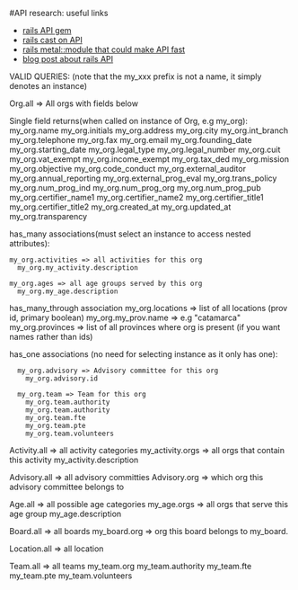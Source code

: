 #API research: useful links
* [rails API gem](https://github.com/rails-api/rails-api)
* [rails cast on API](http://railscasts.com/episodes/348-the-rails-api-gem)
* [rails metal::module that could make API fast](http://weblog.rubyonrails.org/2008/12/17/introducing-rails-metal/)
* [blog post about rails API](http://railsware.com/blog/2013/04/08/api-with-ruby-on-rails-useful-tricks/)




VALID QUERIES:  (note that the my_xxx prefix is not a name, it simply denotes an instance)

Org.all => All orgs with fields below
  
  Single field returns(when called on instance of Org, e.g my_org):
    my_org.name
    my_org.initials
    my_org.address
    my_org.city
    my_org.int_branch
    my_org.telephone
    my_org.fax
    my_org.email
    my_org.founding_date
    my_org.starting_date
    my_org.legal_type
    my_org.legal_number
    my_org.cuit
    my_org.vat_exempt
    my_org.income_exempt
    my_org.tax_ded
    my_org.mission
    my_org.objective
    my_org.code_conduct
    my_org.external_auditor
    my_org.annual_reporting
    my_org.external_prog_eval
    my_org.trans_policy
    my_org.num_prog_ind
    my_org.num_prog_org
    my_org.num_prog_pub
    my_org.certifier_name1
    my_org.certifier_name2
    my_org.certifier_title1
    my_org.certifier_title2
    my_org.created_at
    my_org.updated_at
    my_org.transparency

  has_many associations(must select an instance to access nested attributes):
    
    my_org.activities => all activities for this org
      my_org.my_activity.description

    my_org.ages => all age groups served by this org
      my_org.my_age.description


  has_many_through association 
      my_org.locations => list of all locations (prov id,  primary boolean) 
      my_org.my_prov.name => e.g "catamarca"
      my_org.provinces => list of all provinces where org is present (if you want names rather than ids)


  has_one associations (no need for selecting instance as it only has one):
  

      my_org.advisory => Advisory committee for this org
        my_org.advisory.id

      my_org.team => Team for this org
        my_org.team.authority
        my_org.team.authority
        my_org.team.fte
        my_org.team.pte
        my_org.team.volunteers


Activity.all => all activity categories
  my_activity.orgs => all orgs that contain this activity
  my_activity.description

Advisory.all => all advisory committies
  Advisory.org => which org this advisory committee belongs to

Age.all => all possible age categories
  my_age.orgs => all orgs that serve this age group
  my_age.description

Board.all => all boards
  my_board.org => org this board belongs to
  my_board.

Location.all => all location



Team.all => all teams
  my_team.org
  my_team.authority
  my_team.fte
  my_team.pte
  my_team.volunteers
